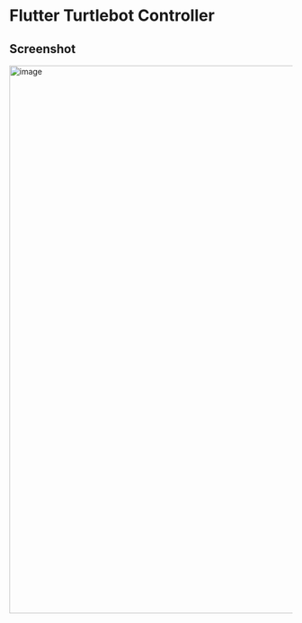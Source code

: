 # Flutter Turtlebot Controller


## Screenshot
<img width="1919" height="975" alt="image" src="https://github.com/user-attachments/assets/211ee488-c2c3-41e0-8071-80d9cabcb1d6" />
